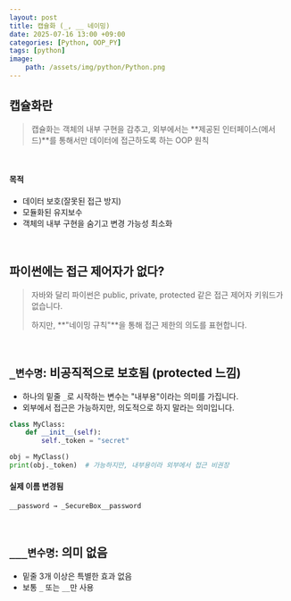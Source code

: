 ```yaml
---
layout: post
title: 캡슐화 (_, __ 네이밍)
date: 2025-07-16 13:00 +09:00
categories: [Python, OOP_PY]
tags: [python]
image:
    path: /assets/img/python/Python.png
---
```


## 캡슐화란

> 캡슐화는 객체의 내부 구현을 감추고, 외부에서는 **제공된 인터페이스(메서드)**를 통해서만 데이터에 접근하도록 하는 OOP 원칙

<br>

#### 목적

- 데이터 보호(잘못된 접근 방지)
- 모듈화된 유지보수
- 객체의 내부 구현을 숨기고 변경 가능성 최소화

<br>

## 파이썬에는 접근 제어자가 없다?

> 자바와 달리 파이썬은 public, private, protected 같은 접근 제어자 키워드가 없습니다. 
> 
> 하지만, **"네이밍 규칙"**을 통해 접근 제한의 의도를 표현합니다.

<br>

## `_변수명`: 비공직적으로 보호됨 (protected 느낌)

- 하나의 밑줄 `_`로 시작하는 변수는 "내부용"이라는 의미를 가집니다.
- 외부에서 접근은 가능하지만, 의도적으로 하지 말라는 의미입니다.

```python
class MyClass:
    def __init__(self):
        self._token = "secret"

obj = MyClass()
print(obj._token)  # 가능하지만, 내부용이라 외부에서 접근 비권장
```

#### 실제 이름 변경됨

```text
__password → _SecureBox__password
```


<br>

## `___변수명`: 의미 없음

- 밑줄 3개 이상은 특별한 효과 없음
- 보통 `_` 또는 `__`만 사용
